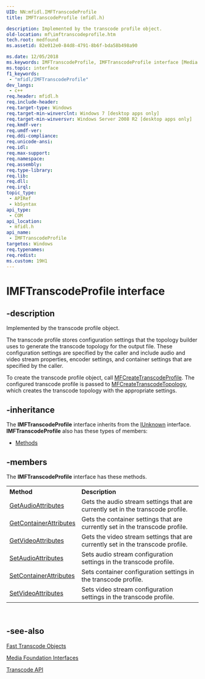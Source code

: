 ```yaml
---
UID: NN:mfidl.IMFTranscodeProfile
title: IMFTranscodeProfile (mfidl.h)

description: Implemented by the transcode profile object.
old-location: mf\imftranscodeprofile.htm
tech.root: medfound
ms.assetid: 82e012e0-84d8-4791-8b6f-bda58b498a90

ms.date: 12/05/2018
ms.keywords: IMFTranscodeProfile, IMFTranscodeProfile interface [Media Foundation], IMFTranscodeProfile interface [Media Foundation],described, mf.imftranscodeprofile, mfidl/IMFTranscodeProfile
ms.topic: interface
f1_keywords: 
 - "mfidl/IMFTranscodeProfile"
dev_langs:
 - c++
req.header: mfidl.h
req.include-header: 
req.target-type: Windows
req.target-min-winverclnt: Windows 7 [desktop apps only]
req.target-min-winversvr: Windows Server 2008 R2 [desktop apps only]
req.kmdf-ver: 
req.umdf-ver: 
req.ddi-compliance: 
req.unicode-ansi: 
req.idl: 
req.max-support: 
req.namespace: 
req.assembly: 
req.type-library: 
req.lib: 
req.dll: 
req.irql: 
topic_type:
 - APIRef
 - kbSyntax
api_type:
 - COM
api_location:
 - mfidl.h
api_name:
 - IMFTranscodeProfile
targetos: Windows
req.typenames: 
req.redist: 
ms.custom: 19H1
---
```


# IMFTranscodeProfile interface


## -description


Implemented by the transcode profile object.

The transcode profile stores configuration settings that the topology builder uses to generate the transcode topology for the output file. These configuration settings are specified by the caller and include audio and video stream properties, encoder settings, and  container settings that are specified by the caller.

To create the transcode profile object, call <a href="https://docs.microsoft.com/windows/desktop/api/mfidl/nf-mfidl-mfcreatetranscodeprofile">MFCreateTranscodeProfile</a>. The configured transcode profile is passed to <a href="https://docs.microsoft.com/windows/desktop/api/mfidl/nf-mfidl-mfcreatetranscodetopology">MFCreateTranscodeTopology</a>, which creates the transcode topology with the appropriate settings. 


## -inheritance

The <b xmlns:loc="http://microsoft.com/wdcml/l10n">IMFTranscodeProfile</b> interface inherits from the <a href="https://docs.microsoft.com/windows/desktop/api/unknwn/nn-unknwn-iunknown">IUnknown</a> interface. <b>IMFTranscodeProfile</b> also has these types of members:
<ul>
<li><a href="https://docs.microsoft.com/">Methods</a></li>
</ul>

## -members

The <b>IMFTranscodeProfile</b> interface has these methods.
<table class="members" id="memberListMethods">
<tr>
<th align="left" width="37%">Method</th>
<th align="left" width="63%">Description</th>
</tr>
<tr data="declared;">
<td align="left" width="37%">
<a href="https://docs.microsoft.com/windows/desktop/api/mfidl/nf-mfidl-imftranscodeprofile-getaudioattributes">GetAudioAttributes</a>
</td>
<td align="left" width="63%">
Gets the audio stream settings that are currently set in the transcode profile.
  

</td>
</tr>
<tr data="declared;">
<td align="left" width="37%">
<a href="https://docs.microsoft.com/windows/desktop/api/mfidl/nf-mfidl-imftranscodeprofile-getcontainerattributes">GetContainerAttributes</a>
</td>
<td align="left" width="63%">
Gets the container settings that are currently set in the transcode profile.

</td>
</tr>
<tr data="declared;">
<td align="left" width="37%">
<a href="https://docs.microsoft.com/windows/desktop/api/mfidl/nf-mfidl-imftranscodeprofile-getvideoattributes">GetVideoAttributes</a>
</td>
<td align="left" width="63%">
Gets the video stream settings that are currently set in the transcode profile.

</td>
</tr>
<tr data="declared;">
<td align="left" width="37%">
<a href="https://docs.microsoft.com/windows/desktop/api/mfidl/nf-mfidl-imftranscodeprofile-setaudioattributes">SetAudioAttributes</a>
</td>
<td align="left" width="63%">
Sets audio stream configuration settings  in the transcode profile.

</td>
</tr>
<tr data="declared;">
<td align="left" width="37%">
<a href="https://docs.microsoft.com/windows/desktop/api/mfidl/nf-mfidl-imftranscodeprofile-setcontainerattributes">SetContainerAttributes</a>
</td>
<td align="left" width="63%">
Sets container configuration settings  in the transcode profile.

</td>
</tr>
<tr data="declared;">
<td align="left" width="37%">
<a href="https://docs.microsoft.com/windows/desktop/api/mfidl/nf-mfidl-imftranscodeprofile-setvideoattributes">SetVideoAttributes</a>
</td>
<td align="left" width="63%">
Sets video stream configuration settings  in the transcode profile. 

</td>
</tr>
</table> 


## -see-also




<a href="https://docs.microsoft.com/windows/desktop/medfound/fast-transcode-objects">Fast Transcode Objects</a>



<a href="https://docs.microsoft.com/windows/desktop/medfound/media-foundation-interfaces">Media Foundation Interfaces</a>



<a href="https://docs.microsoft.com/windows/desktop/medfound/transcode-api">Transcode API</a>
 

 

